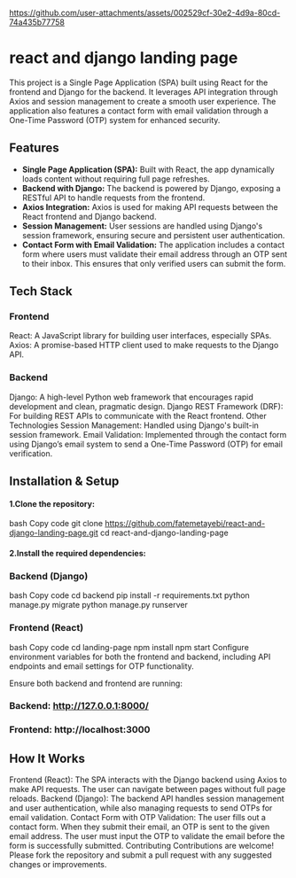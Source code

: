

https://github.com/user-attachments/assets/002529cf-30e2-4d9a-80cd-74a435b77758


# react and django landing page
This project is a Single Page Application (SPA) built using React for the frontend and Django for the backend. It leverages API integration through Axios and session management to create a smooth user experience. The application also features a contact form with email validation through a One-Time Password (OTP) system for enhanced security.

## Features
- **Single Page Application (SPA):** Built with React, the app dynamically loads content without requiring full page refreshes.
- **Backend with Django:** The backend is powered by Django, exposing a RESTful API to handle requests from the frontend.
- **Axios Integration:** Axios is used for making API requests between the React frontend and Django backend.
- **Session Management:** User sessions are handled using Django's session framework, ensuring secure and persistent user authentication.
- **Contact Form with Email Validation:** The application includes a contact form where users must validate their email address through an OTP sent to their inbox. This ensures that only verified users can submit the form.

## Tech Stack

### Frontend
React: A JavaScript library for building user interfaces, especially SPAs.
Axios: A promise-based HTTP client used to make requests to the Django API.
### Backend
Django: A high-level Python web framework that encourages rapid development and clean, pragmatic design.
Django REST Framework (DRF): For building REST APIs to communicate with the React frontend.
Other Technologies
Session Management: Handled using Django's built-in session framework.
Email Validation: Implemented through the contact form using Django’s email system to send a One-Time Password (OTP) for email verification.

## Installation & Setup
#### 1.Clone the repository:
bash
Copy code
git clone https://github.com/fatemetayebi/react-and-django-landing-page.git
cd react-and-django-landing-page
#### 2.Install the required dependencies:

### Backend (Django)
bash
Copy code
cd backend
pip install -r requirements.txt
python manage.py migrate
python manage.py runserver

### Frontend (React)
bash
Copy code
cd landing-page
npm install
npm start
Configure environment variables for both the frontend and backend, including API endpoints and email settings for OTP functionality.

Ensure both backend and frontend are running:

### Backend: http://127.0.0.1:8000/
### Frontend: http://localhost:3000
## How It Works
Frontend (React): The SPA interacts with the Django backend using Axios to make API requests. The user can navigate between pages without full page reloads.
Backend (Django): The backend API handles session management and user authentication, while also managing requests to send OTPs for email validation.
Contact Form with OTP Validation: The user fills out a contact form. When they submit their email, an OTP is sent to the given email address. The user must input the OTP to validate the email before the form is successfully submitted.
Contributing
Contributions are welcome! Please fork the repository and submit a pull request with any suggested changes or improvements.


